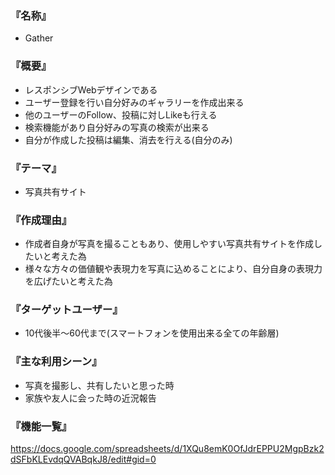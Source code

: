 ### 『名称』
- Gather

### 『概要』

- レスポンシブWebデザインである
- ユーザー登録を行い自分好みのギャラリーを作成出来る
- 他のユーザーのFollow、投稿に対しLikeも行える
- 検索機能があり自分好みの写真の検索が出来る
- 自分が作成した投稿は編集、消去を行える(自分のみ)

### 『テーマ』

- 写真共有サイト

### 『作成理由』

- 作成者自身が写真を撮ることもあり、使用しやすい写真共有サイトを作成したいと考えた為
- 様々な方々の価値観や表現力を写真に込めることにより、自分自身の表現力を広げたいと考えた為

### 『ターゲットユーザー』

- 10代後半〜60代まで(スマートフォンを使用出来る全ての年齢層)

### 『主な利用シーン』

- 写真を撮影し、共有したいと思った時
- 家族や友人に会った時の近況報告

### 『機能一覧』

<https://docs.google.com/spreadsheets/d/1XQu8emK0OfJdrEPPU2MgpBzk2dSFbKLEvdqQVABqkJ8/edit#gid=0>
